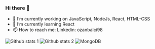 ### Hi there 👋

- 🔭 I’m currently working on JavaScript, NodeJs, React, HTML-CSS
- 🌱 I’m currently learning React
- 📫 How to reach me: Linkedin: ozanbalci98

![Github stats 1](https://github-readme-stats.vercel.app/api?username=ozanbalcii&show_icons=true&theme=gradient) 
![Github stats 2](https://github-readme-stats.vercel.app/api?username=ozanbalcii&show_icons=true&theme=radical)
![MongoDB](https://img.shields.io/badge/MongoDB-%234ea94b.svg?style=for-the-badge&logo=mongodb&logoColor=white)
